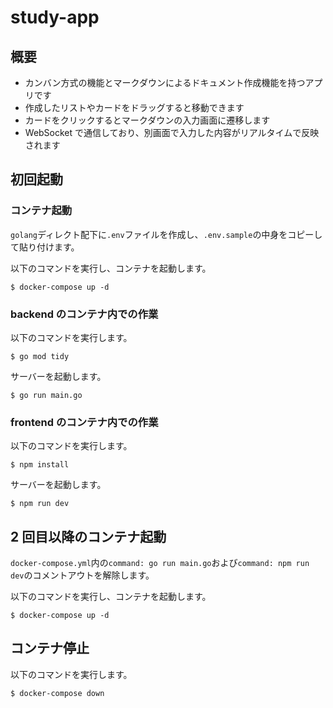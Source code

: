 # study-app

## 概要

- カンバン方式の機能とマークダウンによるドキュメント作成機能を持つアプリです
- 作成したリストやカードをドラッグすると移動できます
- カードをクリックするとマークダウンの入力画面に遷移します
- WebSocket で通信しており、別画面で入力した内容がリアルタイムで反映されます

## 初回起動

### コンテナ起動

`golang`ディレクト配下に`.env`ファイルを作成し、`.env.sample`の中身をコピーして貼り付けます。

以下のコマンドを実行し、コンテナを起動します。

```
$ docker-compose up -d
```

### backend のコンテナ内での作業

以下のコマンドを実行します。

```
$ go mod tidy
```

サーバーを起動します。

```
$ go run main.go
```

### frontend のコンテナ内での作業

以下のコマンドを実行します。

```
$ npm install
```

サーバーを起動します。

```
$ npm run dev
```

## 2 回目以降のコンテナ起動

`docker-compose.yml`内の`command: go run main.go`および`command: npm run dev`のコメントアウトを解除します。

以下のコマンドを実行し、コンテナを起動します。

```
$ docker-compose up -d
```

## コンテナ停止

以下のコマンドを実行します。

```
$ docker-compose down
```
